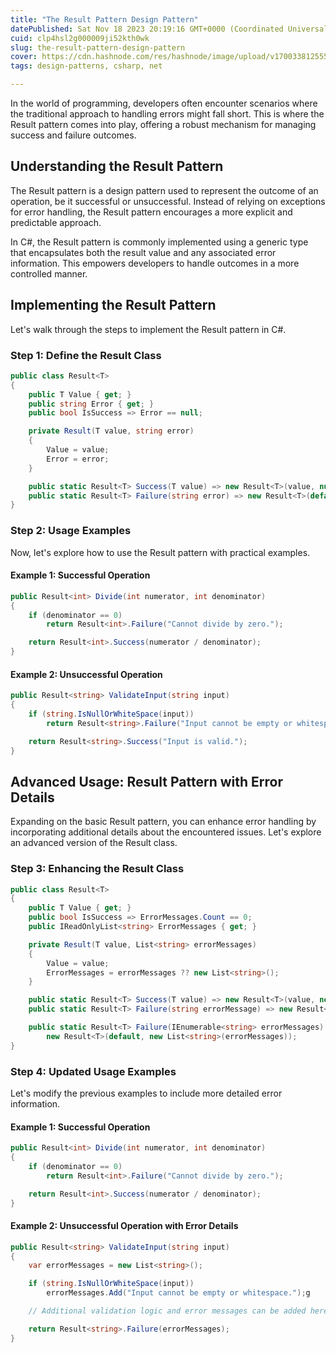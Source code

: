 ```yaml
---
title: "The Result Pattern Design Pattern"
datePublished: Sat Nov 18 2023 20:19:16 GMT+0000 (Coordinated Universal Time)
cuid: clp4hsl2g000009ji52kth0wk
slug: the-result-pattern-design-pattern
cover: https://cdn.hashnode.com/res/hashnode/image/upload/v1700338125551/c4746b66-ed56-4030-9f6f-890a6b3a7c2d.webp
tags: design-patterns, csharp, net

---
```


In the world of programming, developers often encounter scenarios where the traditional approach to handling errors might fall short. This is where the Result pattern comes into play, offering a robust mechanism for managing success and failure outcomes.

## Understanding the Result Pattern

The Result pattern is a design pattern used to represent the outcome of an operation, be it successful or unsuccessful. Instead of relying on exceptions for error handling, the Result pattern encourages a more explicit and predictable approach.

In C#, the Result pattern is commonly implemented using a generic type that encapsulates both the result value and any associated error information. This empowers developers to handle outcomes in a more controlled manner.

## Implementing the Result Pattern

Let's walk through the steps to implement the Result pattern in C#.

### Step 1: Define the Result Class

```csharp
public class Result<T>
{
    public T Value { get; }
    public string Error { get; }
    public bool IsSuccess => Error == null;

    private Result(T value, string error)
    {
        Value = value;
        Error = error;
    }

    public static Result<T> Success(T value) => new Result<T>(value, null);
    public static Result<T> Failure(string error) => new Result<T>(default, error);
}
```

### Step 2: Usage Examples

Now, let's explore how to use the Result pattern with practical examples.

#### Example 1: Successful Operation

```csharp
public Result<int> Divide(int numerator, int denominator)
{
    if (denominator == 0)
        return Result<int>.Failure("Cannot divide by zero.");

    return Result<int>.Success(numerator / denominator);
}
```

#### Example 2: Unsuccessful Operation

```csharp
public Result<string> ValidateInput(string input)
{
    if (string.IsNullOrWhiteSpace(input))
        return Result<string>.Failure("Input cannot be empty or whitespace.");

    return Result<string>.Success("Input is valid.");
}
```

## Advanced Usage: Result Pattern with Error Details

Expanding on the basic Result pattern, you can enhance error handling by incorporating additional details about the encountered issues. Let's explore an advanced version of the Result class.

### Step 3: Enhancing the Result Class

```csharp
public class Result<T>
{
    public T Value { get; }
    public bool IsSuccess => ErrorMessages.Count == 0;
    public IReadOnlyList<string> ErrorMessages { get; }

    private Result(T value, List<string> errorMessages)
    {
        Value = value;
        ErrorMessages = errorMessages ?? new List<string>();
    }

    public static Result<T> Success(T value) => new Result<T>(value, new List<string>());
    public static Result<T> Failure(string errorMessage) => new Result<T>(default, new List<string> { errorMessage });

    public static Result<T> Failure(IEnumerable<string> errorMessages) =>
        new Result<T>(default, new List<string>(errorMessages));
}
```

### Step 4: Updated Usage Examples

Let's modify the previous examples to include more detailed error information.

#### Example 1: Successful Operation

```csharp
public Result<int> Divide(int numerator, int denominator)
{
    if (denominator == 0)
        return Result<int>.Failure("Cannot divide by zero.");

    return Result<int>.Success(numerator / denominator);
}
```

#### Example 2: Unsuccessful Operation with Error Details

```csharp
public Result<string> ValidateInput(string input)
{
    var errorMessages = new List<string>();

    if (string.IsNullOrWhiteSpace(input))
        errorMessages.Add("Input cannot be empty or whitespace.");g

    // Additional validation logic and error messages can be added here.

    return Result<string>.Failure(errorMessages);
}
```